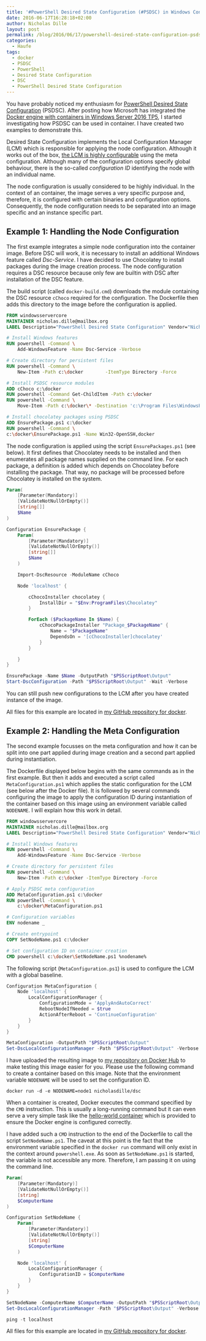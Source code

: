 ```yaml
---
title: '#PowerShell Desired State Configuration (#PSDSC) in Windows Containers using #Docker'
date: 2016-06-17T16:28:18+02:00
author: Nicholas Dille
layout: post
permalink: /blog/2016/06/17/powershell-desired-state-configuration-psdsc-in-windows-containers-using-docker/
categories:
  - Haufe
tags:
  - docker
  - PSDSC
  - PowerShell
  - Desired State Configuration
  - DSC
  - PowerShell Desired State Configuration
---
```

You have probably noticed my enthusiasm for [PowerShell Desired State Configuration](http://dille.name/blog/tags/#PSDSC) (PSDSC). After posting how Microsoft has integrated the [Docker engine with containers in Windows Server 2016 TP5](http://dille.name/blog/2016/06/08/build-ship-run-containers-with-windows-server-2016-tp5/), I started investigating how PSDSC can be used in container. I have created two examples to demonstrate this.<!--more-->

Desired State Configuration implements the Local Configuration Manager (LCM) which is responsible for applying the node configuration. Although it works out of the box, [the LCM is highly configurable](https://msdn.microsoft.com/en-us/powershell/dsc/metaconfig) using the meta configuration. Although many of the configuration options specify global behaviour, there is the so-called *configuration ID* identifying the node with an individual name.

The node configuration is usually considered to be highly individual. In the context of an container, the image serves a very specific purpose and, therefore, it is configured with certain binaries and configuration options. Consequently, the node configuration needs to be separated into an image specific and an instance specific part.

## Example 1: Handling the Node Configuration

The first example integrates a simple node configuration into the container image. Before DSC will work, it is necessary to install an additional Windows feature called *Dsc-Service*. I have decided to use Chocolatey to install packages during the image creation process. The node configuration requires a DSC resource because only few are builtin with DSC after installation of the DSC feature.

The build script (called `docker-build.cmd`) downloads the module containing the DSC resource `cChoco` required for the configuration. The Dockerfile then adds this directory to the image before the configuration is applied.

```Dockerfile
FROM windowsservercore
MAINTAINER nicholas.dille@mailbox.org
LABEL Description="PowerShell Desired State Configuration" Vendor="Nicholas Dille" Version="0.1"

# Install Windows features
RUN powershell -Command \
    Add-WindowsFeature -Name Dsc-Service -Verbose

# Create directory for persistent files
RUN powershell -Command \
    New-Item -Path c:\docker        -ItemType Directory -Force

# Install PSDSC resource modules
ADD cChoco c:\docker
RUN powershell -Command Get-ChildItem -Path c:\docker
RUN powershell -Command \
    Move-Item -Path c:\docker\* -Destination 'c:\Program Files\WindowsPowerShell\Modules\cChoco' -Verbose -Force

# Install chocolatey packages using PSDSC
ADD EnsurePackage.ps1 c:\docker
RUN powershell -Command \
c:\docker\EnsurePackage.ps1 -Name Win32-OpenSSH,docker
```

The node configuration is applied using the script `EnsurePackages.ps1` (see below). It first defines that Chocolatey needs to be installed and then enumerates all package names supplied on the command line. For each package, a definition is added which depends on Chocolatey before installing the package. That way, no package will be processed before Chocolatey is installed on the system.

```powershell
Param(
    [Parameter(Mandatory)]
    [ValidateNotNullOrEmpty()]
    [string[]]
    $Name
)

Configuration EnsurePackage {
    Param(
        [Parameter(Mandatory)]
        [ValidateNotNullOrEmpty()]
        [string[]]
        $Name
    )

    Import-DscResource -ModuleName cChoco

    Node 'localhost' {

        cChocoInstaller chocolatey {
            InstallDir = "$Env:ProgramFiles\Chocolatey"
        }

        ForEach ($PackageName In $Name) {
            cChocoPackageInstaller "Package_$PackageName" {
                Name = "$PackageName"
                DependsOn = '[cChocoInstaller]chocolatey'
            }
        }

    }
}

EnsurePackage -Name $Name -OutputPath "$PSScriptRoot\Output"
Start-DscConfiguration -Path "$PSScriptRoot\Output" -Wait -Verbose
```

You can still push new configurations to the LCM after you have created instance of the image.

All files for this example are located in [my GitHub repository for docker](https://github.com/nicholasdille/docker/tree/master/dsc2).

## Example 2: Handling the Meta Configuration

The second example focusses on the meta configuration and how it can be split into one part applied during image creation and a second part applied during instantiation.

The Dockerfile displayed below begins with the same commands as in the first example. But then it adds and executed a script called `MetaConfiguration.ps1` which applies the static configuration for the LCM (see below after the Docker file). It is followed by several commands configuring the image to apply the configuration ID during instantiation of the container based on this image using an environment variable called `NODENAME`. I will explain how this work in detail.

```Dockerfile
FROM windowsservercore
MAINTAINER nicholas.dille@mailbox.org
LABEL Description="PowerShell Desired State Configuration" Vendor="Nicholas Dille" Version="0.1"

# Install Windows features
RUN powershell -Command \
    Add-WindowsFeature -Name Dsc-Service -Verbose

# Create directory for persistent files
RUN powershell -Command \
    New-Item -Path c:\docker -ItemType Directory -Force

# Apply PSDSC meta configuration
ADD MetaConfiguration.ps1 c:\docker
RUN powerShell -Command \
    c:\docker\MetaConfiguration.ps1

# Configuration variables
ENV nodename _

# Create entrypoint
COPY SetNodeName.ps1 c:\docker

# Set configuration ID on container creation
CMD powershell c:\docker\SetNodeName.ps1 %nodename%
```

The following script (`MetaConfiguration.ps1`) is used to configure the LCM with a global baseline.

```powershell
Configuration MetaConfiguration {
    Node 'localhost' {
        LocalConfigurationManager {
            ConfigurationMode = 'ApplyAndAutoCorrect'
            RebootNodeIfNeeded = $true
            ActionAfterReboot = 'ContinueConfiguration'
        }
    }
}

MetaConfiguration -OutputPath "$PSScriptRoot\Output"
Set-DscLocalConfigurationManager -Path "$PSScriptRoot\Output" -Verbose
```

I have uploaded the resulting image to [my repository on Docker Hub](https://hub.docker.com/r/nicholasdille/dsc/) to make testing this image easier for you. Please use the following command to create a container based on this image. Note that the environment variable `NODENAME` will be used to set the configuration ID.

```
docker run -d -e NODENAME=node1 nicholasdille/dsc
```

When a container is created, Docker executes the command specified by the `CMD` instruction. This is usually a long-running command but it can even serve a very simple task like the [hello-world container](https://hub.docker.com/_/hello-world/) which is provided to ensure the Docker engine is configured correctly.

I have added such a `CMD` instruction to the end of the Dockerfile to call the script `SetNodeName.ps1`. The caveat at this point is the fact that the environment variable specified in the `docker run` command will only exist in the context around `powershell.exe`. As soon as `SetNodeName.ps1` is started, the variable is not accessible any more. Therefore, I am passing it on using the command line.

```powershell
Param(
    [Parameter(Mandatory)]
    [ValidateNotNullOrEmpty()]
    [string]
    $ComputerName
)

Configuration SetNodeName {
    Param(
        [Parameter(Mandatory)]
        [ValidateNotNullOrEmpty()]
        [string]
        $ComputerName
    )

    Node 'localhost' {
        LocalConfigurationManager {
            ConfigurationID = $ComputerName
        }
    }
}

SetNodeName -ComputerName $ComputerName -OutputPath "$PSScriptRoot\Output"
Set-DscLocalConfigurationManager -Path "$PSScriptRoot\Output" -Verbose

ping -t localhost
```

All files for this example are located in [my GitHub repository for docker](https://github.com/nicholasdille/docker/tree/master/dsc).
